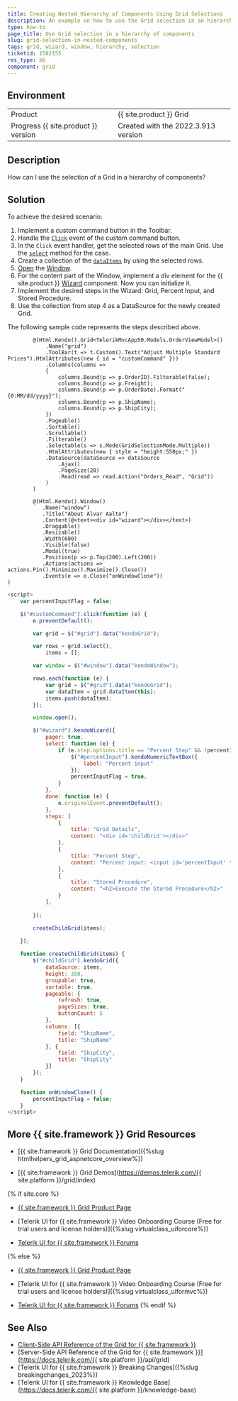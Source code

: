 ```yaml
---
title: Creating Nested Hierarchy of Components Using Grid Selections
description: An example on how to use the Grid selection in an hierarchy of components.
type: how-to
page_title: Use Grid selection in a hierarchy of components
slug: grid-selection-in-nested-components
tags: grid, wizard, window, hierarchy, selection
ticketid: 1582155
res_type: kb
component: grid
---
```


## Environment

<table>
 <tr>
  <td>Product</td>
  <td>{{ site.product }} Grid</td>
 </tr>
 <tr>
  <td>Progress {{ site.product }} version</td>
  <td>Created with the 2022.3.913 version</td>
 </tr>
</table>

## Description

How can I use the selection of a Grid in a hierarchy of components?

## Solution

To achieve the desired scenario: 

1. Implement a custom command button in the Toolbar.
1. Handle the [`Click`](https://api.jquery.com/click/) event of the custom command button.
1. In the `Click` event handler, get the selected rows of the main Grid. Use the [`select`](https://docs.telerik.com/kendo-ui/api/javascript/ui/grid/methods/select) method for the case.
1. Create a collection of the [`dataItems`](https://docs.telerik.com/kendo-ui/api/javascript/ui/grid/methods/dataitem) by using the selected rows.
1. [Open](https://docs.telerik.com/kendo-ui/api/javascript/ui/window/methods/open) the [Window](https://demos.telerik.com/aspnet-mvc/window).
1. For the content part of the Window, implement a div element for the {{ site.product }} [Wizard](https://demos.telerik.com/aspnet-mvc/wizard) component. Now you can initialize it.
1. Implement the desired steps in the Wizard: Grid, Percent Input, and Stored Procedure.
1. Use the collection from step 4 as a DataSource for the newly created Grid.

The following sample code represents the steps described above.

```Index.cshtml
        @(Html.Kendo().Grid<TelerikMvcApp50.Models.OrderViewModel>()
            .Name("grid")
            .ToolBar(t => t.Custom().Text("Adjust Multiple Standard Prices").HtmlAttributes(new { id = "customCommand" }))
            .Columns(columns =>
            {
                columns.Bound(p => p.OrderID).Filterable(false);
                columns.Bound(p => p.Freight);
                columns.Bound(p => p.OrderDate).Format("{0:MM/dd/yyyy}");
                columns.Bound(p => p.ShipName);
                columns.Bound(p => p.ShipCity);
            })
            .Pageable()
            .Sortable()
            .Scrollable()
            .Filterable()
            .Selectable(s => s.Mode(GridSelectionMode.Multiple))
            .HtmlAttributes(new { style = "height:550px;" })
            .DataSource(dataSource => dataSource
                .Ajax()
                .PageSize(20)
                .Read(read => read.Action("Orders_Read", "Grid"))
            )
        )

        @(Html.Kendo().Window()
           .Name("window")
           .Title("About Alvar Aalto")
           .Content(@<text><div id="wizard"></div></text>)
           .Draggable()
           .Resizable()
           .Width(600)
           .Visible(false)
           .Modal(true)
           .Position(p => p.Top(200).Left(200))
           .Actions(actions => actions.Pin().Minimize().Maximize().Close())
           .Events(e => e.Close("onWindowClose"))
)
```
```JavaScript
<script>
    var percentInputFlag = false;

    $("#customCommand").click(function (e) {
        e.preventDefault();

        var grid = $("#grid").data("kendoGrid");

        var rows = grid.select(),
            items = [];

        var window = $("#window").data("kendoWindow");

        rows.each(function (e) {
            var grid = $("#grid").data("kendoGrid");
            var dataItem = grid.dataItem(this);
            items.push(dataItem);
        });

        window.open();

        $("#wizard").kendoWizard({
            pager: true,
            select: function (e) {
                if (e.step.options.title == "Percent Step" && !percentInputFlag) {
                    $("#percentInput").kendoNumericTextBox({
                        label: "Percent input"
                    });
                    percentInputFlag = true;
                }
            },
            done: function (e) {
                e.originalEvent.preventDefault();
            },
            steps: [    
                {
                    title: "Grid Details",
                    content: "<div id='childGrid'></div>"
                },
                {
                    title: "Percent Step",
                    content: "Percent input: <input id='percentInput' type='number' value='30' min='0' max='100'/>"
                },
                {
                    title: "Stored Procedure",
                    content: "<h2>Execute the Stored Procedure</h2>"
                }
            ],
            
        });

        createChildGrid(items);
        
    });

    function createChildGrid(items) {
        $("#childGrid").kendoGrid({
            dataSource: items,
            height: 350,
            groupable: true,
            sortable: true,
            pageable: {
                refresh: true,
                pageSizes: true,
                buttonCount: 5
            },
            columns: [{
                field: "ShipName",
                title: "ShipName"
            }, {
                field: "ShipCity",
                title: "ShipCity"
            }]
        });
    }

    function onWindowClose() {
        percentInputFlag = false;
    }
</script>
```

## More {{ site.framework }} Grid Resources

* [{{ site.framework }} Grid Documentation]({%slug htmlhelpers_grid_aspnetcore_overview%})

* [{{ site.framework }} Grid Demos](https://demos.telerik.com/{{ site.platform }}/grid/index)

{% if site.core %}
* [{{ site.framework }} Grid Product Page](https://www.telerik.com/aspnet-core-ui/grid)

* [Telerik UI for {{ site.framework }} Video Onboarding Course (Free for trial users and license holders)]({%slug virtualclass_uiforcore%})

* [Telerik UI for {{ site.framework }} Forums](https://www.telerik.com/forums/aspnet-core-ui)

{% else %}
* [{{ site.framework }} Grid Product Page](https://www.telerik.com/aspnet-mvc/grid)

* [Telerik UI for {{ site.framework }} Video Onboarding Course (Free for trial users and license holders)]({%slug virtualclass_uiformvc%})

* [Telerik UI for {{ site.framework }} Forums](https://www.telerik.com/forums/aspnet-mvc)
{% endif %}

## See Also

* [Client-Side API Reference of the Grid for {{ site.framework }}](https://docs.telerik.com/kendo-ui/api/javascript/ui/grid)
* [Server-Side API Reference of the Grid for {{ site.framework }}](https://docs.telerik.com/{{ site.platform }}/api/grid)
* [Telerik UI for {{ site.framework }} Breaking Changes]({%slug breakingchanges_2023%})
* [Telerik UI for {{ site.framework }} Knowledge Base](https://docs.telerik.com/{{ site.platform }}/knowledge-base)

